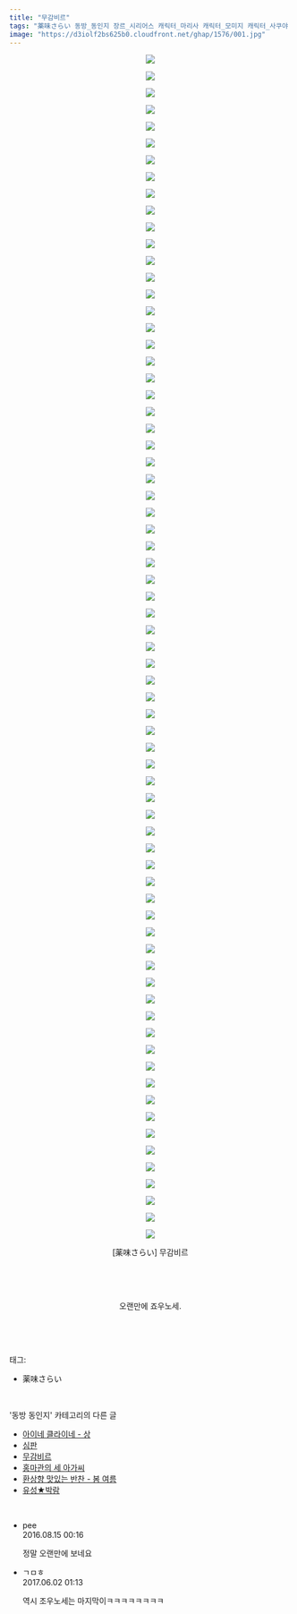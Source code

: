 ```yaml
---
title: "무감비르"
tags: "薬味さらい 동방_동인지 장르_시리어스 캐릭터_마리사 캐릭터_모미지 캐릭터_사쿠야 캐릭터_쇼 캐릭터_스와코 캐릭터_카나코 캐릭터_히지리"
image: "https://d3iolf2bs625b0.cloudfront.net/ghap/1576/001.jpg"
---
```

<div class="article">
<p style="text-align: center; clear: none; float: none;"><img src="{{ site.imgserver3 }}/ghap/1576/001.jpg"/></p>
<p style="text-align: center; clear: none; float: none;"><img src="{{ site.imgserver3 }}/ghap/1576/002.jpg"/></p>
<p style="text-align: center; clear: none; float: none;"><img src="{{ site.imgserver3 }}/ghap/1576/003.jpg"/></p>
<p style="text-align: center; clear: none; float: none;"><img src="{{ site.imgserver3 }}/ghap/1576/004.jpg"/></p>
<p style="text-align: center; clear: none; float: none;"><img src="{{ site.imgserver3 }}/ghap/1576/005.jpg"/></p>
<p style="text-align: center; clear: none; float: none;"><img src="{{ site.imgserver3 }}/ghap/1576/006.jpg"/></p>
<p style="text-align: center; clear: none; float: none;"><img src="{{ site.imgserver3 }}/ghap/1576/007.jpg"/></p>
<p style="text-align: center; clear: none; float: none;"><img src="{{ site.imgserver3 }}/ghap/1576/008.jpg"/></p>
<p style="text-align: center; clear: none; float: none;"><img src="{{ site.imgserver3 }}/ghap/1576/009.jpg"/></p>
<p style="text-align: center; clear: none; float: none;"><img src="{{ site.imgserver3 }}/ghap/1576/010.jpg"/></p>
<p style="text-align: center; clear: none; float: none;"><img src="{{ site.imgserver3 }}/ghap/1576/011.jpg"/></p>
<p style="text-align: center; clear: none; float: none;"><img src="{{ site.imgserver3 }}/ghap/1576/012.jpg"/></p>
<p style="text-align: center; clear: none; float: none;"><img src="{{ site.imgserver3 }}/ghap/1576/013.jpg"/></p>
<p style="text-align: center; clear: none; float: none;"><img src="{{ site.imgserver3 }}/ghap/1576/014.jpg"/></p>
<p style="text-align: center; clear: none; float: none;"><img src="{{ site.imgserver3 }}/ghap/1576/015.jpg"/></p>
<p style="text-align: center; clear: none; float: none;"><img src="{{ site.imgserver3 }}/ghap/1576/016.jpg"/></p>
<p style="text-align: center; clear: none; float: none;"><img src="{{ site.imgserver3 }}/ghap/1576/017.jpg"/></p>
<p style="text-align: center; clear: none; float: none;"><img src="{{ site.imgserver3 }}/ghap/1576/018.jpg"/></p>
<p style="text-align: center; clear: none; float: none;"><img src="{{ site.imgserver3 }}/ghap/1576/019.jpg"/></p>
<p style="text-align: center; clear: none; float: none;"><img src="{{ site.imgserver3 }}/ghap/1576/020.jpg"/></p>
<p style="text-align: center; clear: none; float: none;"><img src="{{ site.imgserver3 }}/ghap/1576/021.jpg"/></p>
<p style="text-align: center; clear: none; float: none;"><img src="{{ site.imgserver3 }}/ghap/1576/022.jpg"/></p>
<p style="text-align: center; clear: none; float: none;"><img src="{{ site.imgserver3 }}/ghap/1576/023.jpg"/></p>
<p style="text-align: center; clear: none; float: none;"><img src="{{ site.imgserver3 }}/ghap/1576/024.jpg"/></p>
<p style="text-align: center; clear: none; float: none;"><img src="{{ site.imgserver3 }}/ghap/1576/025.jpg"/></p>
<p style="text-align: center; clear: none; float: none;"><img src="{{ site.imgserver3 }}/ghap/1576/026.jpg"/></p>
<p style="text-align: center; clear: none; float: none;"><img src="{{ site.imgserver3 }}/ghap/1576/027.jpg"/></p>
<p style="text-align: center; clear: none; float: none;"><img src="{{ site.imgserver3 }}/ghap/1576/028.jpg"/></p>
<p style="text-align: center; clear: none; float: none;"><img src="{{ site.imgserver3 }}/ghap/1576/029.jpg"/></p>
<p style="text-align: center; clear: none; float: none;"><img src="{{ site.imgserver3 }}/ghap/1576/030.jpg"/></p>
<p style="text-align: center; clear: none; float: none;"><img src="{{ site.imgserver3 }}/ghap/1576/031.jpg"/></p>
<p style="text-align: center; clear: none; float: none;"><img src="{{ site.imgserver3 }}/ghap/1576/032.jpg"/></p>
<p style="text-align: center; clear: none; float: none;"><img src="{{ site.imgserver3 }}/ghap/1576/033.jpg"/></p>
<p style="text-align: center; clear: none; float: none;"><img src="{{ site.imgserver3 }}/ghap/1576/034.jpg"/></p>
<p style="text-align: center; clear: none; float: none;"><img src="{{ site.imgserver3 }}/ghap/1576/035.jpg"/></p>
<p style="text-align: center; clear: none; float: none;"><img src="{{ site.imgserver3 }}/ghap/1576/036.jpg"/></p>
<p style="text-align: center; clear: none; float: none;"><img src="{{ site.imgserver3 }}/ghap/1576/037.jpg"/></p>
<p style="text-align: center; clear: none; float: none;"><img src="{{ site.imgserver3 }}/ghap/1576/038.jpg"/></p>
<p style="text-align: center; clear: none; float: none;"><img src="{{ site.imgserver3 }}/ghap/1576/039.jpg"/></p>
<p style="text-align: center; clear: none; float: none;"><img src="{{ site.imgserver3 }}/ghap/1576/040.jpg"/></p>
<p style="text-align: center; clear: none; float: none;"><img src="{{ site.imgserver3 }}/ghap/1576/041.jpg"/></p>
<p style="text-align: center; clear: none; float: none;"><img src="{{ site.imgserver3 }}/ghap/1576/042.jpg"/></p>
<p style="text-align: center; clear: none; float: none;"><img src="{{ site.imgserver3 }}/ghap/1576/043.jpg"/></p>
<p style="text-align: center; clear: none; float: none;"><img src="{{ site.imgserver3 }}/ghap/1576/044.jpg"/></p>
<p style="text-align: center; clear: none; float: none;"><img src="{{ site.imgserver3 }}/ghap/1576/045.jpg"/></p>
<p style="text-align: center; clear: none; float: none;"><img src="{{ site.imgserver3 }}/ghap/1576/046.jpg"/></p>
<p style="text-align: center; clear: none; float: none;"><img src="{{ site.imgserver3 }}/ghap/1576/047.jpg"/></p>
<p style="text-align: center; clear: none; float: none;"><img src="{{ site.imgserver3 }}/ghap/1576/048.jpg"/></p>
<p style="text-align: center; clear: none; float: none;"><img src="{{ site.imgserver3 }}/ghap/1576/049.jpg"/></p>
<p style="text-align: center; clear: none; float: none;"><img src="{{ site.imgserver3 }}/ghap/1576/050.jpg"/></p>
<p style="text-align: center; clear: none; float: none;"><img src="{{ site.imgserver3 }}/ghap/1576/051.jpg"/></p>
<p style="text-align: center; clear: none; float: none;"><img src="{{ site.imgserver3 }}/ghap/1576/052.jpg"/></p>
<p style="text-align: center; clear: none; float: none;"><img src="{{ site.imgserver3 }}/ghap/1576/053.jpg"/></p>
<p style="text-align: center; clear: none; float: none;"><img src="{{ site.imgserver3 }}/ghap/1576/054.jpg"/></p>
<p style="text-align: center; clear: none; float: none;"><img src="{{ site.imgserver3 }}/ghap/1576/055.jpg"/></p>
<p style="text-align: center; clear: none; float: none;"><img src="{{ site.imgserver3 }}/ghap/1576/056.jpg"/></p>
<p style="text-align: center; clear: none; float: none;"><img src="{{ site.imgserver3 }}/ghap/1576/057.jpg"/></p>
<p style="text-align: center; clear: none; float: none;"><img src="{{ site.imgserver3 }}/ghap/1576/058.jpg"/></p>
<p style="text-align: center; clear: none; float: none;"><img src="{{ site.imgserver3 }}/ghap/1576/059.jpg"/></p>
<p style="text-align: center; clear: none; float: none;"><img src="{{ site.imgserver3 }}/ghap/1576/060.jpg"/></p>
<p style="text-align: center; clear: none; float: none;"><img src="{{ site.imgserver3 }}/ghap/1576/061.jpg"/></p>
<p style="text-align: center; clear: none; float: none;"><img src="{{ site.imgserver3 }}/ghap/1576/062.jpg"/></p>
<p style="text-align: center; clear: none; float: none;"><img src="{{ site.imgserver3 }}/ghap/1576/063.jpg"/></p>
<p style="text-align: center; clear: none; float: none;"><img src="{{ site.imgserver3 }}/ghap/1576/064.jpg"/></p>
<p style="text-align: center; clear: none; float: none;"><img src="{{ site.imgserver3 }}/ghap/1576/065.jpg"/></p>
<p style="text-align: center; clear: none; float: none;"><img src="{{ site.imgserver3 }}/ghap/1576/066.jpg"/></p>
<p style="text-align: center; clear: none; float: none;"><img src="{{ site.imgserver3 }}/ghap/1576/067.jpg"/></p>
<p style="text-align: center; clear: none; float: none;"><img src="{{ site.imgserver3 }}/ghap/1576/068.jpg"/></p>
<p style="text-align: center; clear: none; float: none;"><img src="{{ site.imgserver3 }}/ghap/1576/069.jpg"/></p>
<p style="text-align: center; clear: none; float: none;"><img src="{{ site.imgserver3 }}/ghap/1576/070.jpg"/></p>
<p style="text-align: center; clear: none; float: none;"><img src="{{ site.imgserver3 }}/ghap/1576/071.jpg"/></p>
<p style="text-align: center; clear: none; float: none;">[薬味さらい] 무감비르</p>
<p style="text-align: center; clear: none; float: none;"><br/></p>
<p style="text-align: center; clear: none; float: none;"><br/></p>
<p style="text-align: center; clear: none; float: none;">오랜만에 죠우노세.</p>
<p><br/></p>
</div><br/>
<div class="tagTrail">
<p>태그: </p>
<ul>
<li>薬味さらい</li>
</ul>
</div><br/>
<div class="another">
<p>'동방 동인지' 카테고리의 다른 글</p>
<ul>
<li><a href="/ghap_1578">아이네 클라이네 - 상</a></li>
<li><a href="/ghap_1577">심판</a></li>
<li><a href="/ghap_1576">무감비르</a></li>
<li><a href="/ghap_1575">홍마관의 세 아가씨</a></li>
<li><a href="/ghap_1574">환상향 맛있는 반찬 - 봄 여름</a></li>
<li><a href="/ghap_1573">유성★박람</a></li>
</ul>
</div><br/>
<div class="cb_module cb_fluid">
<div class="cb_wrt cb_profile">
<div class="comment">
<ul>
<li class="cb_thumb_off" id="comment14781747">
<div class="cb_comment_area">
<div class="cb_info_area">
<div class="cb_section">
<span class="cb_nick_name">pee</span>
</div>
<div class="cb_section">
<span class="cb_date">2016.08.15 00:16 </span>
</div>
</div>
<div class="cb_dsc_comment">
<p class="cb_dsc">
											정말 오랜만에 보네요
										</p>
</div>
</div></li>
<li class="cb_thumb_off" id="comment15004063">
<div class="cb_comment_area">
<div class="cb_info_area">
<div class="cb_section">
<span class="cb_nick_name">ㄱㅁㅎ</span>
</div>
<div class="cb_section">
<span class="cb_date">2017.06.02 01:13 </span>
</div>
</div>
<div class="cb_dsc_comment">
<p class="cb_dsc">
											역시 조우노세는 마지막이ㅋㅋㅋㅋㅋㅋㅋㅋ
										</p>
</div>
</div></li>
</ul>
</div>
</div><!-- commentList close -->
</div><br/>
